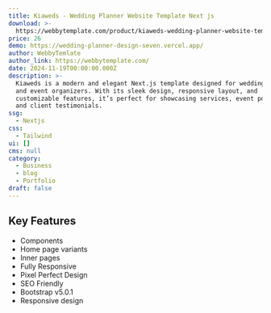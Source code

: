 ```yaml
---
title: Kiaweds - Wedding Planner Website Template Next js
download: >-
  https://webbytemplate.com/product/kiaweds-wedding-planner-website-template-next-js
price: 26
demo: https://wedding-planner-design-seven.vercel.app/
author: WebbyTemlate
author_link: https://webbytemplate.com/
date: 2024-11-19T00:00:00.000Z
description: >-
  Kiaweds is a modern and elegant Next.js template designed for wedding planners
  and event organizers. With its sleek design, responsive layout, and
  customizable features, it’s perfect for showcasing services, event portfolios,
  and client testimonials.
ssg:
  - Nextjs
css:
  - Tailwind
ui: []
cms: null
category:
  - Business
  - blog
  - Portfolio
draft: false
---
```

## Key Features

- Components
- Home page variants
- Inner pages
- Fully Responsive
- Pixel Perfect Design
- SEO Friendly
- Bootstrap v5.0.1
- Responsive design
